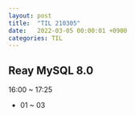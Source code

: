 ```yaml
---
layout: post
title:  "TIL 210305"
date:   2022-03-05 00:00:01 +0900
categories: TIL
---
```


## Reay MySQL 8.0
16:00 ~ 17:25
- 01 ~ 03

